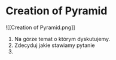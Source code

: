 # Creation of Pyramid
![[Creation of Pyramid.png]]

1. Na górze temat o którym dyskutujemy.
2. Zdecyduj jakie stawiamy pytanie
3. 
